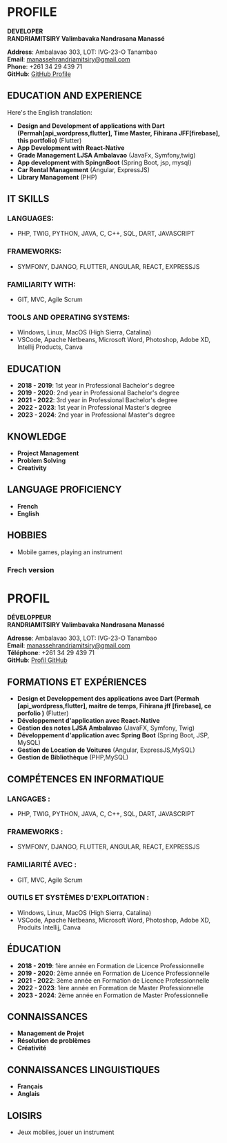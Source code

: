 # PROFILE

**DEVELOPER**  
**RANDRIAMITSIRY Valimbavaka Nandrasana Manassé**

**Address**: Ambalavao 303, LOT: IVG-23-O Tanambao  
**Email**: manassehrandriamitsiry@gmail.com  
**Phone**: +261 34 29 439 71  
**GitHub**: [GitHub Profile](https://github.com/manasseh-randriamitsiry)

## EDUCATION AND EXPERIENCE

Here's the English translation:

- **Design and Development of applications with Dart (Permah[api_wordpress,flutter], Time Master, Fihirana JFF[firebase], this portfolio)** (Flutter)
- **App Development with React-Native**
- **Grade Management LJSA Ambalavao** (JavaFx, Symfony,twig)
- **App development with SpingnBoot** (Spring Boot, jsp, mysql)
- **Car Rental Management** (Angular, ExpressJS)
- **Library Management** (PHP)

## IT SKILLS

### LANGUAGES:
- PHP, TWIG, PYTHON, JAVA, C, C++, SQL, DART, JAVASCRIPT

### FRAMEWORKS:
- SYMFONY, DJANGO, FLUTTER, ANGULAR, REACT, EXPRESSJS

### FAMILIARITY WITH:
- GIT, MVC, Agile Scrum

### TOOLS AND OPERATING SYSTEMS:
- Windows, Linux, MacOS (High Sierra, Catalina)
- VSCode, Apache Netbeans, Microsoft Word, Photoshop, Adobe XD, Intellij Products, Canva

## EDUCATION

- **2018 - 2019**: 1st year in Professional Bachelor's degree
- **2019 - 2020**: 2nd year in Professional Bachelor's degree
- **2021 - 2022**: 3rd year in Professional Bachelor's degree
- **2022 - 2023**: 1st year in Professional Master's degree
- **2023 - 2024**: 2nd year in Professional Master's degree

## KNOWLEDGE

- **Project Management**
- **Problem Solving**
- **Creativity**

## LANGUAGE PROFICIENCY

- **French**
- **English**

## HOBBIES

- Mobile games, playing an instrument

### Frech version

# PROFIL

**DÉVELOPPEUR**  
**RANDRIAMITSIRY Valimbavaka Nandrasana Manassé**

**Adresse**: Ambalavao 303, LOT: IVG-23-O Tanambao  
**Email**: manassehrandriamitsiry@gmail.com  
**Téléphone**: +261 34 29 439 71  
**GitHub**: [Profil GitHub](https://github.com/manasseh-randriamitsiry)

## FORMATIONS ET EXPÉRIENCES

- **Design et Developpement des applications avec Dart (Permah [api_wordpress,flutter], maitre de temps,  Fihirana jff [firebase], ce porfolio )** (Flutter)
- **Développement d'application avec React-Native**
- **Gestion des notes LJSA Ambalavao** (JavaFX, Symfony, Twig)
- **Développement d'application avec Spring Boot** (Spring Boot, JSP, MySQL)
- **Gestion de Location de Voitures** (Angular, ExpressJS,MySQL)
- **Gestion de Bibliothèque** (PHP,MySQL)

## COMPÉTENCES EN INFORMATIQUE

### LANGAGES :
- PHP, TWIG, PYTHON, JAVA, C, C++, SQL, DART, JAVASCRIPT

### FRAMEWORKS :
- SYMFONY, DJANGO, FLUTTER, ANGULAR, REACT, EXPRESSJS

### FAMILIARITÉ AVEC :
- GIT, MVC, Agile Scrum

### OUTILS ET SYSTÈMES D'EXPLOITATION :
- Windows, Linux, MacOS (High Sierra, Catalina)
- VSCode, Apache Netbeans, Microsoft Word, Photoshop, Adobe XD, Produits Intellij, Canva

## ÉDUCATION

- **2018 - 2019**: 1ère année en Formation de Licence Professionnelle
- **2019 - 2020**: 2ème année en Formation de Licence Professionnelle
- **2021 - 2022**: 3ème année en Formation de Licence Professionnelle
- **2022 - 2023**: 1ère année en Formation de Master Professionnelle
- **2023 - 2024**: 2ème année en Formation de Master Professionnelle

## CONNAISSANCES

- **Management de Projet**
- **Résolution de problèmes**
- **Créativité**

## CONNAISSANCES LINGUISTIQUES

- **Français**
- **Anglais**

## LOISIRS

- Jeux mobiles, jouer un instrument
